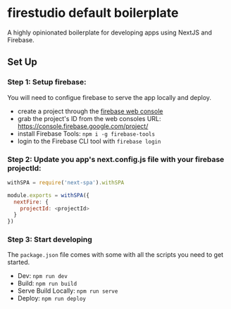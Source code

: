 # firestudio default boilerplate

A highly opinionated boilerplate for developing apps using NextJS and Firebase.

## Set Up

### Step 1: Setup firebase:

You will need to configue firebase to serve the app locally and deploy.

* create a project through the [firebase web console](https://console.firebase.google.com/)
* grab the project's ID from the web consoles URL: https://console.firebase.google.com/project/<projectId>
* install Firebase Tools: `npm i -g firebase-tools`
* login to the Firebase CLI tool with `firebase login`


### Step 2: Update you app's next.config.js file with your firebase projectId:


```javascript
withSPA = require('next-spa').withSPA

module.exports = withSPA({
  nextFire: {
    projectId: <projectId>
  }
})

```

### Step 3: Start developing

The `package.json` file comes with some with all the scripts you need to get started.

- Dev: `npm run dev`
- Build: `npm run build`
- Serve Build Locally: `npm run serve`
- Deploy: `npm run deploy`

